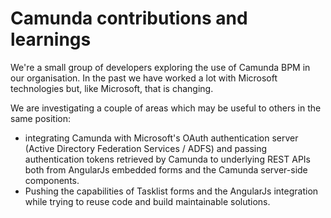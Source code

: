 # Camunda contributions and learnings

We're a small group of developers exploring the use of Camunda BPM in our organisation.  In the past we have worked a lot with Microsoft technologies but, like Microsoft, that is changing.

We are investigating a couple of areas which may be useful to others in the same position:

* integrating Camunda with Microsoft's OAuth authentication server (Active Directory Federation Services / ADFS) and passing authentication tokens retrieved by Camunda to underlying REST APIs both from AngularJs embedded forms and the Camunda server-side components.
* Pushing the capabilities of Tasklist forms and the AngularJs integration while trying to reuse code and build maintainable solutions.
